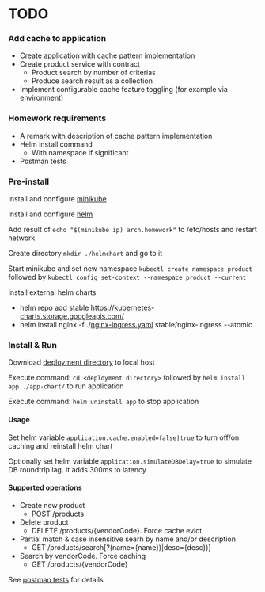 # TODO

### Add cache to application
* Create application with cache pattern implementation
* Create product service with contract
  * Product search by number of criterias
  * Produce search result as a collection
* Implement configurable cache feature toggling (for example via environment)     

### Homework requirements
* A remark with description of cache pattern implementation
* Helm install command
  * With namespace if significant  
* Postman tests

### Pre-install
Install and configure [minikube](https://kubernetes.io/docs/tasks/tools/install-minikube/)

Install and configure [helm](https://helm.sh/docs/intro/install/)

Add result of ```echo "$(minikube ip) arch.homework"``` to /etc/hosts and restart network

Create directory ```mkdir ./helmchart``` and go to it

Start minikube and set new namespace ```kubectl create namespace product``` followed by ```kubectl config set-context --namespace product --current```

Install external helm charts 
* helm repo add stable https://kubernetes-charts.storage.googleapis.com/
* helm install nginx -f ./[nginx-ingress.yaml](https://github.com/DmitryAEfimov/otusSoftwareArchitect/blob/lesson07_prometheus/deployment/nginx-ingress.yaml) stable/nginx-ingress --atomic
 
### Install & Run
Download [deployment directory](https://github.com/DmitryAEfimov/otusSoftwareArchitect/tree/lesson15_cache/deployment) to local host

Execute command: ```cd <deployment directory>``` followed by ```helm install app ./app-chart/``` to run application

Execute command: ```helm uninstall app``` to stop application  

#### Usage
Set helm variable ```application.cache.enabled=false|true``` to turn off/on caching and reinstall helm chart

Optionally set helm variable ```application.simulateDBDelay=true``` to simulate DB roundtrip lag. It adds 300ms to latency

#### Supported operations
* Create new product
  * POST /products
* Delete product
  * DELETE /products/{vendorCode}. Force cache evict    
* Partial match & case insensitive searh by name and/or description
  * GET /products/search[?(name={name})|desc={desc})]
* Search by vendorCode. Force caching 
  * GET /products/{vendorCode}

See [postman tests](https://github.com/DmitryAEfimov/otusSoftwareArchitect/tree/lesson15_cache/src/test/resources/postman) for details